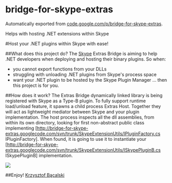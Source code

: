 # bridge-for-skype-extras
Automatically exported from [code.google.com/p/bridge-for-skype-extras](https://code.google.com/p/bridge-for-skype-extras).

Helps with hosting .NET extensions within Skype

#Host your .NET plugins within Skype with ease!

##What does this project do?
The [Skype](http://www.skype.com) Extras Bridge is aiming to help .NET developers when deploying and hosting their binary plugins. So when:
  * you cannot export functions from your DLLs 
  * struggling with unloading .NET plugins from Skype's process space
  * want your .NET plugin to be hosted by the Skype Plugin Manager
... then this project is for you.

##How does it work?
The Extras Bridge dynamically linked library is being registered with Skype as a Type-B plugin. To fully support runtime load/unload feature, it spawns a child process Extras Host. Together they will act as lightweight mediator between Skype and your plugin implementation. The host process inspects all the dll assemblies, from within its own directory, looking for first non-abstract public class implementing [http://bridge-for-skype-extras.googlecode.com/svn/trunk/SkypeExtensionUtils/IPluginFactory.cs IPluginFactory]. When found, it is going to use it to instantiate your [http://bridge-for-skype-extras.googlecode.com/svn/trunk/SkypeExtensionUtils/ISkypePluginB.cs ISkypePluginB] implementation.

![](http://gadgets.kbac70.googlepages.com/skype.extras.implementation.jpg)

##Enjoy!
[Krzysztof Bącalski](http://kbac70.blogspot.com)
